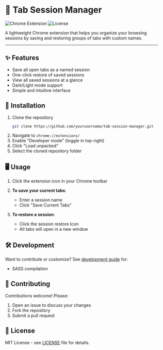 # 🔖 Tab Session Manager
![Chrome Extension](https://img.shields.io/badge/Chrome-Extension-yellowgreen)
![License](https://img.shields.io/badge/License-MIT-blue)

A lightweight Chrome extension that helps you organize your browsing
sessions by saving and restoring groups of tabs with custom names.

-----
## ✨ Features

- Save all open tabs as a named session
- One-click restore of saved sessions
- View all saved sessions at a glance
- Dark/Light mode support
- Simple and intuitive interface

## 🚀 Installation

1. Clone the repository
   ```bash
   git clone https://github.com/yourusername/tab-session-manager.git
   ```
2. Navigate to ```chrome://extensions/```
3. Enable "Developer mode" (toggle in top-right)
4. Click "Load unpacked"
5. Select the cloned repository folder

## 🖥️ Usage

1. Click the extension icon in your Chrome toolbar

2. **To save your current tabs**:
   - Enter a session name
   - Click "Save Current Tabs"

3. **To restore a session**:
   - Click the session restore Icon
   - All tabs will open in a new window

## 🛠 Development

Want to contribute or customize? See [development guide](DEVELOPMENT.md) for:
- SASS compilation


## 🤝 Contributing

Contributions welcome! Please:
1. Open an issue to discuss your changes
2. Fork the repository
3. Submit a pull request

## 📜 License

MIT License - see [LICENSE](LICENSE) file for details.